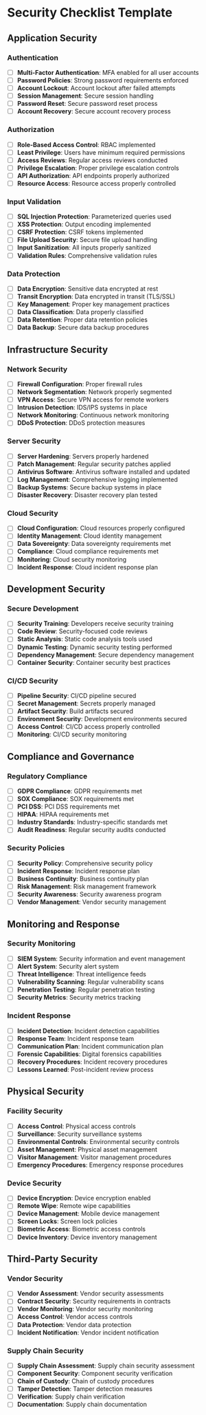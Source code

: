 # Security Checklist Template

## Application Security

### Authentication
- [ ] **Multi-Factor Authentication**: MFA enabled for all user accounts
- [ ] **Password Policies**: Strong password requirements enforced
- [ ] **Account Lockout**: Account lockout after failed attempts
- [ ] **Session Management**: Secure session handling
- [ ] **Password Reset**: Secure password reset process
- [ ] **Account Recovery**: Secure account recovery process

### Authorization
- [ ] **Role-Based Access Control**: RBAC implemented
- [ ] **Least Privilege**: Users have minimum required permissions
- [ ] **Access Reviews**: Regular access reviews conducted
- [ ] **Privilege Escalation**: Proper privilege escalation controls
- [ ] **API Authorization**: API endpoints properly authorized
- [ ] **Resource Access**: Resource access properly controlled

### Input Validation
- [ ] **SQL Injection Protection**: Parameterized queries used
- [ ] **XSS Protection**: Output encoding implemented
- [ ] **CSRF Protection**: CSRF tokens implemented
- [ ] **File Upload Security**: Secure file upload handling
- [ ] **Input Sanitization**: All inputs properly sanitized
- [ ] **Validation Rules**: Comprehensive validation rules

### Data Protection
- [ ] **Data Encryption**: Sensitive data encrypted at rest
- [ ] **Transit Encryption**: Data encrypted in transit (TLS/SSL)
- [ ] **Key Management**: Proper key management practices
- [ ] **Data Classification**: Data properly classified
- [ ] **Data Retention**: Proper data retention policies
- [ ] **Data Backup**: Secure data backup procedures

## Infrastructure Security

### Network Security
- [ ] **Firewall Configuration**: Proper firewall rules
- [ ] **Network Segmentation**: Network properly segmented
- [ ] **VPN Access**: Secure VPN access for remote workers
- [ ] **Intrusion Detection**: IDS/IPS systems in place
- [ ] **Network Monitoring**: Continuous network monitoring
- [ ] **DDoS Protection**: DDoS protection measures

### Server Security
- [ ] **Server Hardening**: Servers properly hardened
- [ ] **Patch Management**: Regular security patches applied
- [ ] **Antivirus Software**: Antivirus software installed and updated
- [ ] **Log Management**: Comprehensive logging implemented
- [ ] **Backup Systems**: Secure backup systems in place
- [ ] **Disaster Recovery**: Disaster recovery plan tested

### Cloud Security
- [ ] **Cloud Configuration**: Cloud resources properly configured
- [ ] **Identity Management**: Cloud identity management
- [ ] **Data Sovereignty**: Data sovereignty requirements met
- [ ] **Compliance**: Cloud compliance requirements met
- [ ] **Monitoring**: Cloud security monitoring
- [ ] **Incident Response**: Cloud incident response plan

## Development Security

### Secure Development
- [ ] **Security Training**: Developers receive security training
- [ ] **Code Review**: Security-focused code reviews
- [ ] **Static Analysis**: Static code analysis tools used
- [ ] **Dynamic Testing**: Dynamic security testing performed
- [ ] **Dependency Management**: Secure dependency management
- [ ] **Container Security**: Container security best practices

### CI/CD Security
- [ ] **Pipeline Security**: CI/CD pipeline secured
- [ ] **Secret Management**: Secrets properly managed
- [ ] **Artifact Security**: Build artifacts secured
- [ ] **Environment Security**: Development environments secured
- [ ] **Access Control**: CI/CD access properly controlled
- [ ] **Monitoring**: CI/CD security monitoring

## Compliance and Governance

### Regulatory Compliance
- [ ] **GDPR Compliance**: GDPR requirements met
- [ ] **SOX Compliance**: SOX requirements met
- [ ] **PCI DSS**: PCI DSS requirements met
- [ ] **HIPAA**: HIPAA requirements met
- [ ] **Industry Standards**: Industry-specific standards met
- [ ] **Audit Readiness**: Regular security audits conducted

### Security Policies
- [ ] **Security Policy**: Comprehensive security policy
- [ ] **Incident Response**: Incident response plan
- [ ] **Business Continuity**: Business continuity plan
- [ ] **Risk Management**: Risk management framework
- [ ] **Security Awareness**: Security awareness program
- [ ] **Vendor Management**: Vendor security management

## Monitoring and Response

### Security Monitoring
- [ ] **SIEM System**: Security information and event management
- [ ] **Alert System**: Security alert system
- [ ] **Threat Intelligence**: Threat intelligence feeds
- [ ] **Vulnerability Scanning**: Regular vulnerability scans
- [ ] **Penetration Testing**: Regular penetration testing
- [ ] **Security Metrics**: Security metrics tracking

### Incident Response
- [ ] **Incident Detection**: Incident detection capabilities
- [ ] **Response Team**: Incident response team
- [ ] **Communication Plan**: Incident communication plan
- [ ] **Forensic Capabilities**: Digital forensics capabilities
- [ ] **Recovery Procedures**: Incident recovery procedures
- [ ] **Lessons Learned**: Post-incident review process

## Physical Security

### Facility Security
- [ ] **Access Control**: Physical access controls
- [ ] **Surveillance**: Security surveillance systems
- [ ] **Environmental Controls**: Environmental security controls
- [ ] **Asset Management**: Physical asset management
- [ ] **Visitor Management**: Visitor management procedures
- [ ] **Emergency Procedures**: Emergency response procedures

### Device Security
- [ ] **Device Encryption**: Device encryption enabled
- [ ] **Remote Wipe**: Remote wipe capabilities
- [ ] **Device Management**: Mobile device management
- [ ] **Screen Locks**: Screen lock policies
- [ ] **Biometric Access**: Biometric access controls
- [ ] **Device Inventory**: Device inventory management

## Third-Party Security

### Vendor Security
- [ ] **Vendor Assessment**: Vendor security assessments
- [ ] **Contract Security**: Security requirements in contracts
- [ ] **Vendor Monitoring**: Vendor security monitoring
- [ ] **Access Control**: Vendor access controls
- [ ] **Data Protection**: Vendor data protection
- [ ] **Incident Notification**: Vendor incident notification

### Supply Chain Security
- [ ] **Supply Chain Assessment**: Supply chain security assessment
- [ ] **Component Security**: Component security verification
- [ ] **Chain of Custody**: Chain of custody procedures
- [ ] **Tamper Detection**: Tamper detection measures
- [ ] **Verification**: Supply chain verification
- [ ] **Documentation**: Supply chain documentation 